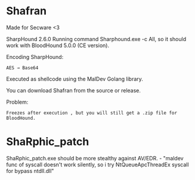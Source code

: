 # Shafran

Made for Secware <3

SharpHound 2.6.0
Running command Sharphound.exe -c All, so it should work with BloodHound 5.0.0 (CE version).

Encoding SharpHound:

    AES → Base64

Executed as shellcode using the MalDev Golang library.

You can download Shafran from the source or release.

Problem:

    Freezes after execution , but you will still get a .zip file for BloodHound.

# ShaRphic_patch

ShaRphic_patch.exe should be more stealthy against AV/EDR. - "maldev func of syscall doesn't work silently, so i try NtQueueApcThreadEx syscall for bypass ntdll.dll"

